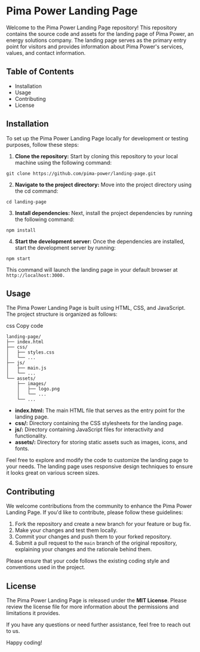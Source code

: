 # Pima Power Landing Page
Welcome to the Pima Power Landing Page repository! This repository contains the source code and assets for the landing page of Pima Power, an energy solutions company. The landing page serves as the primary entry point for visitors and provides information about Pima Power's services, values, and contact information.

## Table of Contents
* Installation
* Usage
* Contributing
* License

## Installation
To set up the Pima Power Landing Page locally for development or testing purposes, follow these steps:

1. **Clone the repository:** Start by cloning this repository to your local machine using the following command:

```git clone https://github.com/pima-power/landing-page.git```

2. **Navigate to the project directory:** Move into the project directory using the cd command:

```cd landing-page```

3. **Install dependencies:** Next, install the project dependencies by running the following command:

```npm install```

4. **Start the development server:** Once the dependencies are installed, start the development server by running:

```npm start```

This command will launch the landing page in your default browser at `http://localhost:3000.`

## Usage
The Pima Power Landing Page is built using HTML, CSS, and JavaScript. The project structure is organized as follows:

css
Copy code
```
landing-page/
├── index.html
├── css/
│   ├── styles.css
│   └── ...
├── js/
│   ├── main.js
│   └── ...
└── assets/
    ├── images/
    │   ├── logo.png
    │   └── ...
    └── ...
```
* **index.html:** The main HTML file that serves as the entry point for the landing page.
* **css/:** Directory containing the CSS stylesheets for the landing page.
* **js/:** Directory containing JavaScript files for interactivity and functionality.
* **assets/:** Directory for storing static assets such as images, icons, and fonts.

Feel free to explore and modify the code to customize the landing page to your needs. The landing page uses responsive design techniques to ensure it looks great on various screen sizes.

## Contributing
We welcome contributions from the community to enhance the Pima Power Landing Page. If you'd like to contribute, please follow these guidelines:

1. Fork the repository and create a new branch for your feature or bug fix.
2. Make your changes and test them locally.
3. Commit your changes and push them to your forked repository.
4. Submit a pull request to the `main` branch of the original repository, explaining your changes and the rationale behind them.

Please ensure that your code follows the existing coding style and conventions used in the project.

## License
The Pima Power Landing Page is released under the **MIT License**. Please review the license file for more information about the permissions and limitations it provides.

If you have any questions or need further assistance, feel free to reach out to us.

Happy coding!
